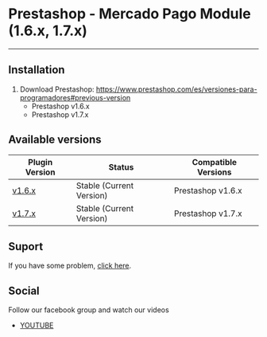 # Prestashop - Mercado Pago Module (1.6.x, 1.7.x)
---

## Installation ##

1. Download Prestashop: https://www.prestashop.com/es/versiones-para-programadores#previous-version
    * Prestashop v1.6.x
    * Prestashop v1.7.x
    
## Available versions ##
<table>
  <thead>
    <tr>
      <th>Plugin Version</th>
      <th>Status</th>
      <th>Compatible Versions</th>
    </tr>
  <thead>
  <tbody>
    <tr>
      <td><a href="https://github.com/mercadopago/cart-prestashop-6/releases">v1.6.x</a></td>
      <td>Stable (Current Version)</td>
      <td>Prestashop v1.6.x</td>
     </tr>
    <tr>
      <td><a href="https://github.com/mercadopago/cart-prestashop-7/releases">v1.7.x</a></td>
      <td>Stable (Current Version)</td>
      <td>Prestashop v1.7.x</td>
     </tr>
  </tbody>
</table>    
  
## Suport ##
If you have some problem, [click here](https://www.mercadopago.com.br/developers/suporte).

## Social ##

Follow our facebook group and watch our videos
<ul>
  <li><a href="https://www.youtube.com/playlist?list=PLl8LGzRu2_sXxChIJm1e0xY6dU3Dj_tNi" target="_blank">YOUTUBE</a></li>
</ul>
